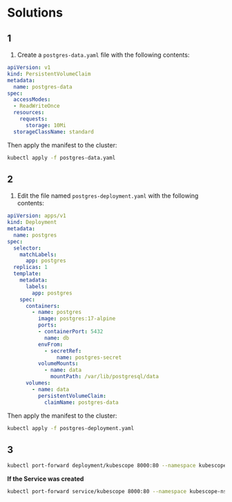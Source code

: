 # Solutions

## 1

1. Create a `postgres-data.yaml` file with the following contents:

```yaml
apiVersion: v1
kind: PersistentVolumeClaim
metadata:
  name: postgres-data
spec:
  accessModes:
  - ReadWriteOnce
  resources:
    requests:
      storage: 10Mi
  storageClassName: standard
```

Then apply the manifest to the cluster:

```bash
kubectl apply -f postgres-data.yaml
```

## 2

1. Edit the file named `postgres-deployment.yaml` with the following contents:

```yaml
apiVersion: apps/v1
kind: Deployment
metadata:
  name: postgres
spec:
  selector:
    matchLabels:
      app: postgres
  replicas: 1
  template:
    metadata:
      labels:
        app: postgres
    spec:
      containers:
        - name: postgres
          image: postgres:17-alpine
          ports:
          - containerPort: 5432
            name: db
          envFrom:
            - secretRef:
                name: postgres-secret
          volumeMounts:
            - name: data
              mountPath: /var/lib/postgresql/data
      volumes:
        - name: data
          persistentVolumeClaim:
            claimName: postgres-data
```

Then apply the manifest to the cluster:

```bash
kubectl apply -f postgres-deployment.yaml
```

## 3

```bash
kubectl port-forward deployment/kubescope 8000:80 --namespace kubescope-ns
```

**If the Service was created**
```bash
kubectl port-forward service/kubescope 8000:80 --namespace kubescope-ns
```
